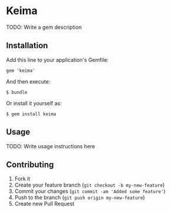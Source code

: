 # Keima

TODO: Write a gem description

## Installation

Add this line to your application's Gemfile:

    gem 'keima'

And then execute:

    $ bundle

Or install it yourself as:

    $ gem install keima

## Usage

TODO: Write usage instructions here

## Contributing

1. Fork it
2. Create your feature branch (`git checkout -b my-new-feature`)
3. Commit your changes (`git commit -am 'Added some feature'`)
4. Push to the branch (`git push origin my-new-feature`)
5. Create new Pull Request

